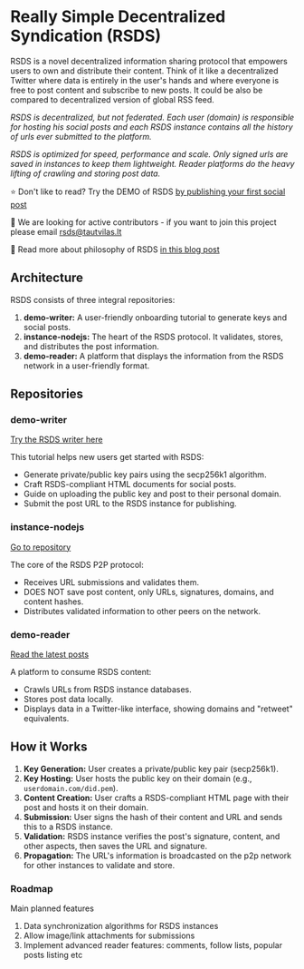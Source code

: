 # Really Simple Decentralized Syndication (RSDS)

RSDS is a novel decentralized information sharing protocol that empowers users to own and distribute their content. Think of it like a decentralized Twitter where data is entirely in the user's hands and where everyone is free to post content and subscribe to new posts. It could be also be compared to decentralized version of global RSS feed.

<em>RSDS is decentralized, but not federated. Each user (domain) is responsible for hosting his social posts and each RSDS instance contains all the history of urls ever submitted to the platform.</em>

<em>RSDS is optimized for speed, performance and scale. Only signed urls are saved in instances to keep them lightweight. Reader platforms do the heavy lifting of crawling and storing post data.</em>

⭐ Don't like to read? Try the DEMO of RSDS [by publishing your first social post](https://writer.did-1.com/)

📧 We are looking for active contributors - if you want to join this project please email rsds@tautvilas.lt

🧠 Read more about philosophy of RSDS [in this blog post](https://tautvilas.medium.com/it-is-time-to-create-a-decentralized-public-social-network-128b6c11fd24)

## Architecture

RSDS consists of three integral repositories:

1. **demo-writer:** A user-friendly onboarding tutorial to generate keys and social posts.
2. **instance-nodejs:** The heart of the RSDS protocol. It validates, stores, and distributes the post information.
3. **demo-reader:** A platform that displays the information from the RSDS network in a user-friendly format.

## Repositories

### demo-writer

[Try the RSDS writer here](https://writer.did-1.com/)

This tutorial helps new users get started with RSDS:

- Generate private/public key pairs using the secp256k1 algorithm.
- Craft RSDS-compliant HTML documents for social posts.
- Guide on uploading the public key and post to their personal domain.
- Submit the post URL to the RSDS instance for publishing.

### instance-nodejs

[Go to repository](https://github.com/did-1/did-instance-nodejs)

The core of the RSDS P2P protocol:

- Receives URL submissions and validates them.
- DOES NOT save post content, only URLs, signatures, domains, and content hashes.
- Distributes validated information to other peers on the network.

### demo-reader

[Read the latest posts](https://reader.did-1.com/)

A platform to consume RSDS content:

- Crawls URLs from RSDS instance databases.
- Stores post data locally.
- Displays data in a Twitter-like interface, showing domains and "retweet" equivalents.

## How it Works

1. **Key Generation:** User creates a private/public key pair (secp256k1).
2. **Key Hosting:** User hosts the public key on their domain (e.g., `userdomain.com/did.pem`).
3. **Content Creation:** User crafts a RSDS-compliant HTML page with their post and hosts it on their domain.
4. **Submission:** User signs the hash of their content and URL and sends this to a RSDS instance.
5. **Validation:** RSDS instance verifies the post's signature, content, and other aspects, then saves the URL and signature.
6. **Propagation:** The URL's information is broadcasted on the p2p network for other instances to validate and store.

### Roadmap

Main planned features

1. Data synchronization algorithms for RSDS instances
2. Allow image/link attachments for submissions
3. Implement advanced reader features: comments, follow lists, popular posts listing etc
